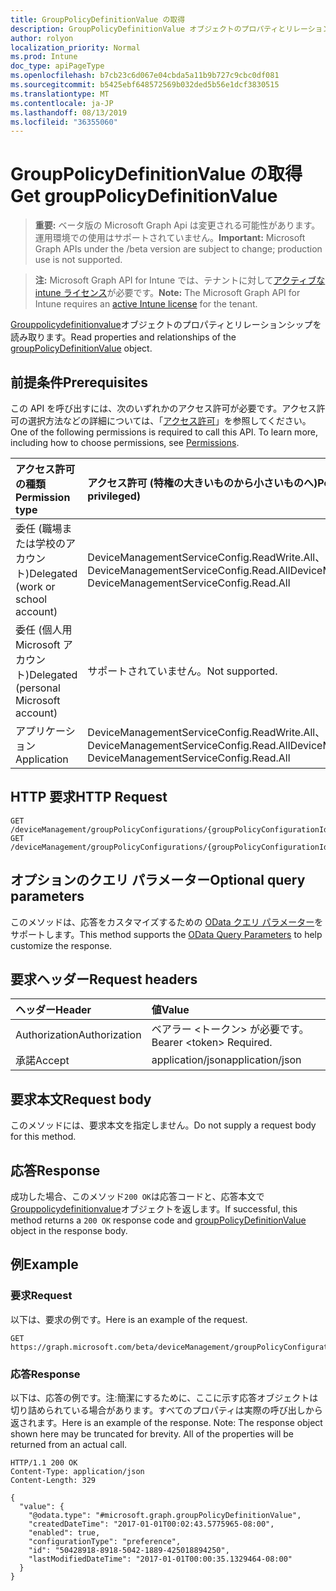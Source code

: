 ```yaml
---
title: GroupPolicyDefinitionValue の取得
description: GroupPolicyDefinitionValue オブジェクトのプロパティとリレーションシップを読み取ります。
author: rolyon
localization_priority: Normal
ms.prod: Intune
doc_type: apiPageType
ms.openlocfilehash: b7cb23c6d067e04cbda5a11b9b727c9cbc0df081
ms.sourcegitcommit: b5425ebf648572569b032ded5b56e1dcf3830515
ms.translationtype: MT
ms.contentlocale: ja-JP
ms.lasthandoff: 08/13/2019
ms.locfileid: "36355060"
---
```

# <a name="get-grouppolicydefinitionvalue"></a><span data-ttu-id="6557b-103">GroupPolicyDefinitionValue の取得</span><span class="sxs-lookup"><span data-stu-id="6557b-103">Get groupPolicyDefinitionValue</span></span>

> <span data-ttu-id="6557b-104">**重要:** ベータ版の Microsoft Graph Api は変更される可能性があります。運用環境での使用はサポートされていません。</span><span class="sxs-lookup"><span data-stu-id="6557b-104">**Important:** Microsoft Graph APIs under the /beta version are subject to change; production use is not supported.</span></span>

> <span data-ttu-id="6557b-105">**注:** Microsoft Graph API for Intune では、テナントに対して[アクティブな intune ライセンス](https://go.microsoft.com/fwlink/?linkid=839381)が必要です。</span><span class="sxs-lookup"><span data-stu-id="6557b-105">**Note:** The Microsoft Graph API for Intune requires an [active Intune license](https://go.microsoft.com/fwlink/?linkid=839381) for the tenant.</span></span>

<span data-ttu-id="6557b-106">[Grouppolicydefinitionvalue](../resources/intune-grouppolicy-grouppolicydefinitionvalue.md)オブジェクトのプロパティとリレーションシップを読み取ります。</span><span class="sxs-lookup"><span data-stu-id="6557b-106">Read properties and relationships of the [groupPolicyDefinitionValue](../resources/intune-grouppolicy-grouppolicydefinitionvalue.md) object.</span></span>

## <a name="prerequisites"></a><span data-ttu-id="6557b-107">前提条件</span><span class="sxs-lookup"><span data-stu-id="6557b-107">Prerequisites</span></span>
<span data-ttu-id="6557b-p101">この API を呼び出すには、次のいずれかのアクセス許可が必要です。アクセス許可の選択方法などの詳細については、「[アクセス許可](/graph/permissions-reference)」を参照してください。</span><span class="sxs-lookup"><span data-stu-id="6557b-p101">One of the following permissions is required to call this API. To learn more, including how to choose permissions, see [Permissions](/graph/permissions-reference).</span></span>

|<span data-ttu-id="6557b-110">アクセス許可の種類</span><span class="sxs-lookup"><span data-stu-id="6557b-110">Permission type</span></span>|<span data-ttu-id="6557b-111">アクセス許可 (特権の大きいものから小さいものへ)</span><span class="sxs-lookup"><span data-stu-id="6557b-111">Permissions (from most to least privileged)</span></span>|
|:---|:---|
|<span data-ttu-id="6557b-112">委任 (職場または学校のアカウント)</span><span class="sxs-lookup"><span data-stu-id="6557b-112">Delegated (work or school account)</span></span>|<span data-ttu-id="6557b-113">DeviceManagementServiceConfig.ReadWrite.All、DeviceManagementServiceConfig.Read.All</span><span class="sxs-lookup"><span data-stu-id="6557b-113">DeviceManagementServiceConfig.ReadWrite.All, DeviceManagementServiceConfig.Read.All</span></span>|
|<span data-ttu-id="6557b-114">委任 (個人用 Microsoft アカウント)</span><span class="sxs-lookup"><span data-stu-id="6557b-114">Delegated (personal Microsoft account)</span></span>|<span data-ttu-id="6557b-115">サポートされていません。</span><span class="sxs-lookup"><span data-stu-id="6557b-115">Not supported.</span></span>|
|<span data-ttu-id="6557b-116">アプリケーション</span><span class="sxs-lookup"><span data-stu-id="6557b-116">Application</span></span>|<span data-ttu-id="6557b-117">DeviceManagementServiceConfig.ReadWrite.All、DeviceManagementServiceConfig.Read.All</span><span class="sxs-lookup"><span data-stu-id="6557b-117">DeviceManagementServiceConfig.ReadWrite.All, DeviceManagementServiceConfig.Read.All</span></span>|

## <a name="http-request"></a><span data-ttu-id="6557b-118">HTTP 要求</span><span class="sxs-lookup"><span data-stu-id="6557b-118">HTTP Request</span></span>
<!-- {
  "blockType": "ignored"
}
-->
``` http
GET /deviceManagement/groupPolicyConfigurations/{groupPolicyConfigurationId}/definitionValues/{groupPolicyDefinitionValueId}
GET /deviceManagement/groupPolicyConfigurations/{groupPolicyConfigurationId}/definitionValues/{groupPolicyDefinitionValueId}/presentationValues/{groupPolicyPresentationValueId}/definitionValue
```

## <a name="optional-query-parameters"></a><span data-ttu-id="6557b-119">オプションのクエリ パラメーター</span><span class="sxs-lookup"><span data-stu-id="6557b-119">Optional query parameters</span></span>
<span data-ttu-id="6557b-120">このメソッドは、応答をカスタマイズするための [OData クエリ パラメーター](https://docs.microsoft.com/en-us/graph/query-parameters)をサポートします。</span><span class="sxs-lookup"><span data-stu-id="6557b-120">This method supports the [OData Query Parameters](https://docs.microsoft.com/en-us/graph/query-parameters) to help customize the response.</span></span>

## <a name="request-headers"></a><span data-ttu-id="6557b-121">要求ヘッダー</span><span class="sxs-lookup"><span data-stu-id="6557b-121">Request headers</span></span>
|<span data-ttu-id="6557b-122">ヘッダー</span><span class="sxs-lookup"><span data-stu-id="6557b-122">Header</span></span>|<span data-ttu-id="6557b-123">値</span><span class="sxs-lookup"><span data-stu-id="6557b-123">Value</span></span>|
|:---|:---|
|<span data-ttu-id="6557b-124">Authorization</span><span class="sxs-lookup"><span data-stu-id="6557b-124">Authorization</span></span>|<span data-ttu-id="6557b-125">ベアラー &lt;トークン&gt; が必要です。</span><span class="sxs-lookup"><span data-stu-id="6557b-125">Bearer &lt;token&gt; Required.</span></span>|
|<span data-ttu-id="6557b-126">承諾</span><span class="sxs-lookup"><span data-stu-id="6557b-126">Accept</span></span>|<span data-ttu-id="6557b-127">application/json</span><span class="sxs-lookup"><span data-stu-id="6557b-127">application/json</span></span>|

## <a name="request-body"></a><span data-ttu-id="6557b-128">要求本文</span><span class="sxs-lookup"><span data-stu-id="6557b-128">Request body</span></span>
<span data-ttu-id="6557b-129">このメソッドには、要求本文を指定しません。</span><span class="sxs-lookup"><span data-stu-id="6557b-129">Do not supply a request body for this method.</span></span>

## <a name="response"></a><span data-ttu-id="6557b-130">応答</span><span class="sxs-lookup"><span data-stu-id="6557b-130">Response</span></span>
<span data-ttu-id="6557b-131">成功した場合、このメソッド`200 OK`は応答コードと、応答本文で[Grouppolicydefinitionvalue](../resources/intune-grouppolicy-grouppolicydefinitionvalue.md)オブジェクトを返します。</span><span class="sxs-lookup"><span data-stu-id="6557b-131">If successful, this method returns a `200 OK` response code and [groupPolicyDefinitionValue](../resources/intune-grouppolicy-grouppolicydefinitionvalue.md) object in the response body.</span></span>

## <a name="example"></a><span data-ttu-id="6557b-132">例</span><span class="sxs-lookup"><span data-stu-id="6557b-132">Example</span></span>

### <a name="request"></a><span data-ttu-id="6557b-133">要求</span><span class="sxs-lookup"><span data-stu-id="6557b-133">Request</span></span>
<span data-ttu-id="6557b-134">以下は、要求の例です。</span><span class="sxs-lookup"><span data-stu-id="6557b-134">Here is an example of the request.</span></span>
``` http
GET https://graph.microsoft.com/beta/deviceManagement/groupPolicyConfigurations/{groupPolicyConfigurationId}/definitionValues/{groupPolicyDefinitionValueId}
```

### <a name="response"></a><span data-ttu-id="6557b-135">応答</span><span class="sxs-lookup"><span data-stu-id="6557b-135">Response</span></span>
<span data-ttu-id="6557b-p102">以下は、応答の例です。注:簡潔にするために、ここに示す応答オブジェクトは切り詰められている場合があります。すべてのプロパティは実際の呼び出しから返されます。</span><span class="sxs-lookup"><span data-stu-id="6557b-p102">Here is an example of the response. Note: The response object shown here may be truncated for brevity. All of the properties will be returned from an actual call.</span></span>
``` http
HTTP/1.1 200 OK
Content-Type: application/json
Content-Length: 329

{
  "value": {
    "@odata.type": "#microsoft.graph.groupPolicyDefinitionValue",
    "createdDateTime": "2017-01-01T00:02:43.5775965-08:00",
    "enabled": true,
    "configurationType": "preference",
    "id": "50428918-8918-5042-1889-425018894250",
    "lastModifiedDateTime": "2017-01-01T00:00:35.1329464-08:00"
  }
}
```







